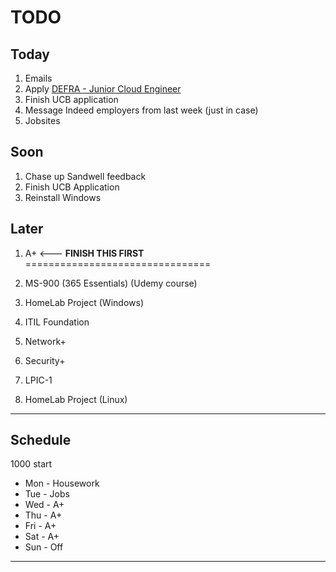 # TODO

## Today

1. Emails
1. Apply [DEFRA - Junior Cloud Engineer](https://tinyurl.com/2h7pk3zh)
1. Finish UCB application
1. Message Indeed employers from last week (just in case)
1. Jobsites

## Soon

1. Chase up Sandwell feedback
1. Finish UCB Application
1. Reinstall Windows

## Later

1. A+ <--- **FINISH THIS FIRST**
================================

1. MS-900 (365 Essentials) (Udemy course)
1. HomeLab Project (Windows)
1. ITIL Foundation
1. Network+
1. Security+
1. LPIC-1
1. HomeLab Project (Linux)

----

## Schedule

1000 start

* Mon - Housework
* Tue - Jobs
* Wed - A+
* Thu - A+
* Fri - A+
* Sat - A+
* Sun - Off

----

